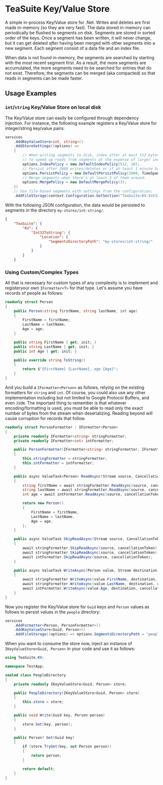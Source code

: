# TeaSuite Key/Value Store

A simple in-process Key/Value store for .Net. Writes and deletes are first made in-memory (so they are very fast). The
data stored in-memory can periodically be flushed to segments on disk. Segments are stored in sorted order of the keys.
Once a segment has been written, it will never change, but it can get deleted _after_ having been merged with other
segments into a new segment. Each segment consist of a data file and an index file.

When data is not found in-memory, the segments are searched by starting with the most recent segment first. As a result,
the more segments are accumulated, the more segments need to be searched for entries that do not exist. Therefore, the
segments can be merged (aka compacted) so that reads in segments can be made faster.

## Usage Examples

### `int`/`string` Key/Value Store on local disk

The Key/Value store can easily be configured through dependency injection. For instance, the following example registers
a Key/Value store for integer/string key/value pairs:

```csharp
services
    .AddKeyValueStore<int, string>()
    .AddStoreSettings((options) =>
    {
        // When writing segments to disk, index after at most 512 bytes or 10 entries, whichever comes first. Use this
        // to speed up reads from segments at the expense of larger index files.
        options.IndexPolicy = new DefaultIndexPolicy(512, 10);
        // Persist after 2000 writes/deletes or if at least 1 minute has passed since last write/delete.
        options.PersistPolicy = new DefaultPersistPolicy(2000, TimeSpan.FromMinutes(1));
        // Merge segments when there's at least 3 of them around.
        options.MergePolicy = new DefaultMergePolicy(3);
    })
    // Use file-based segments with settings from the configuration:
    .AddFileStorage(context.Configuration.GetSection("TeaSuite:KV:Int32ToString:Location"));
```

With the following JSON configuration, the data would be persisted to segments in the directory `my-stores/int-string/`.

```JSON
{
    "TeaSuite": {
        "KV": {
            "Int32ToString": {
                "Location": {
                    "SegmentsDirectoryPath": "my-stores/int-string/"
                }
            }
        }
    }

```

### Using Custom/Complex Types

All that is necessary for custom types of any complexity is to implement and registeryour own `IFormatter<T>` for that
type. Let's assume you have records of people as follows:

```csharp
readonly struct Person
{
    public Person(string firstName, string lastName, int age)
    {
        FirstName = firstName;
        LastName = lastName;
        Age = age;
    }

    public string FirstName { get; init; }
    public string LastName { get; init; }
    public int Age { get; init; }

    public override string ToString()
    {
        return $"{FirstName} {LastName}, age {Age}";
    }
}
```

And you build a `IFormatter<Person>` as follows, relying on the existing formatters for `string` and `int`. Of course,
you could also use any other implementation including but not limited to Google Protocol Buffers, and even `JSON`. The
important thing to remember is that whatever encoding/formatting is used, you must be able to read only the exact number
of bytes from the stream when deserializing. Reading beyond will cause corruption for records that follow.

```csharp
readonly struct PersonFormatter : IFormatter<Person>
{
    private readonly IFormatter<string> stringFormatter;
    private readonly IFormatter<int> intFormatter;

    public PersonFormatter(IFormatter<string> stringFormatter, IFormatter<int> intFormatter)
    {
        this.stringFormatter = stringFormatter;
        this.intFormatter = intFormatter;
    }

    public async ValueTask<Person> ReadAsync(Stream source, CancellationToken cancellationToken)
    {
        string firstName = await stringFormatter.ReadAsync(source, cancellationToken);
        string lastName = await stringFormatter.ReadAsync(source, cancellationToken);
        int age = await intFormatter.ReadAsync(source, cancellationToken);

        return new Person()
        {
            FirstName = firstName,
            LastName = lastName,
            Age = age,
        };
    }

    public async ValueTask SkipReadAsync(Stream source, CancellationToken cancellationToken)
    {
        await stringFormatter.SkipReadAsync(source, cancellationToken);
        await stringFormatter.SkipReadAsync(source, cancellationToken);
        await intFormatter.SkipReadAsync(source, cancellationToken);
    }

    public async ValueTask WriteAsync(Person value, Stream destination, CancellationToken cancellationToken)
    {
        await stringFormatter.WriteAsync(value.FirstName, destination, cancellationToken);
        await stringFormatter.WriteAsync(value.LastName, destination, cancellationToken);
        await intFormatter.WriteAsync(value.Age, destination, cancellationToken);
    }
}
```

Now you register the Key/Value store for `Guid` keys and `Person` values as follows to persist values in the `people`
directory:

```csharp
services
    .AddFormatter<Person, PersonFormatter>()
    .AddKeyValueStore<Guid, Person>()
    .AddFileStorage((options) => options.SegmentsDirectoryPath = "people");
```

When you want to consume the store now, inject an instance of `IKeyValueStore<Guid, Person>`  in your code and use it
as follows:

```csharp
using TeaSuite.KV;

namespace TestApp;

sealed class PeopleDirectory
{
    private readonly IKeyValueStore<Guid, Person> store;

    public PeopleDirectory(IKeyValueStore<Guid, Person> store)
    {
        this.store = store;
    }

    public void Write(Guid key, Person person)
    {
        store.Set(key, person);
    }

    public Person? Get(Guid key)
    {
        if (store.TryGet(key, out Person person))
        {
            return person;
        }

        return default;
    }
}
```
